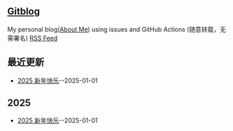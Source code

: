 ## [Gitblog](https://meektion.github.io/)
My personal blog([About Me](https://github.com/ymeektion/meektion.githun.io/issues/10)) using issues and GitHub Actions (随意转载，无需署名)
[RSS Feed](https://raw.githubusercontent.com/meektion/meektion.github.io/master/feed.xml)

## 最近更新
- [2025 新年快乐](https://github.com/meektion/meektion.github.io/issues/5)--2025-01-01
## 2025
- [2025 新年快乐](https://github.com/meektion/meektion.github.io/issues/5)--2025-01-01
